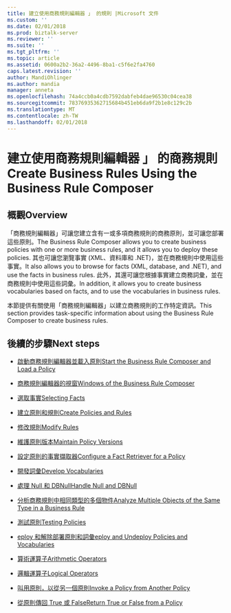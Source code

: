 ```yaml
---
title: 建立使用商務規則編輯器 」 的規則 |Microsoft 文件
ms.custom: ''
ms.date: 02/01/2018
ms.prod: biztalk-server
ms.reviewer: ''
ms.suite: ''
ms.tgt_pltfrm: ''
ms.topic: article
ms.assetid: 0600a2b2-36a2-4496-8ba1-c5f6e2fa4760
caps.latest.revision: ''
author: MandiOhlinger
ms.author: mandia
manager: anneta
ms.openlocfilehash: 74a4ccb0a4cdb7592dabfeb4dae96530c04cea38
ms.sourcegitcommit: 78376935362715684b451eb6da9f2b1e8c129c2b
ms.translationtype: MT
ms.contentlocale: zh-TW
ms.lasthandoff: 02/01/2018
---
```

# <a name="create-business-rules-using-the-business-rule-composer"></a><span data-ttu-id="af4f4-102">建立使用商務規則編輯器 」 的商務規則</span><span class="sxs-lookup"><span data-stu-id="af4f4-102">Create Business Rules Using the Business Rule Composer</span></span>

## <a name="overview"></a><span data-ttu-id="af4f4-103">概觀</span><span class="sxs-lookup"><span data-stu-id="af4f4-103">Overview</span></span>
<span data-ttu-id="af4f4-104">「商務規則編輯器」可讓您建立含有一或多項商務規則的商務原則，並可讓您部署這些原則。</span><span class="sxs-lookup"><span data-stu-id="af4f4-104">The Business Rule Composer allows you to create business policies with one or more business rules, and it allows you to deploy these policies.</span></span> <span data-ttu-id="af4f4-105">其也可讓您瀏覽事實 (XML、資料庫和 .NET)，並在商務規則中使用這些事實。</span><span class="sxs-lookup"><span data-stu-id="af4f4-105">It also allows you to browse for facts (XML, database, and .NET), and use the facts in business rules.</span></span> <span data-ttu-id="af4f4-106">此外，其還可讓您根據事實建立商務詞彙，並在商務規則中使用這些詞彙。</span><span class="sxs-lookup"><span data-stu-id="af4f4-106">In addition, it allows you to create business vocabularies based on facts, and to use the vocabularies in business rules.</span></span>  
  
 <span data-ttu-id="af4f4-107">本節提供有關使用「商務規則編輯器」以建立商務規則的工作特定資訊。</span><span class="sxs-lookup"><span data-stu-id="af4f4-107">This section provides task-specific information about using the Business Rule Composer to create business rules.</span></span>  
  
## <a name="next-steps"></a><span data-ttu-id="af4f4-108">後續的步驟</span><span class="sxs-lookup"><span data-stu-id="af4f4-108">Next steps</span></span>
  
-   [<span data-ttu-id="af4f4-109">啟動商務規則編輯器並載入原則</span><span class="sxs-lookup"><span data-stu-id="af4f4-109">Start the Business Rule Composer and Load a Policy</span></span>](../core/how-to-start-the-business-rule-composer-and-load-a-policy.md)  
  
-   [<span data-ttu-id="af4f4-110">商務規則編輯器的視窗</span><span class="sxs-lookup"><span data-stu-id="af4f4-110">Windows of the Business Rule Composer</span></span>](../core/windows-of-the-business-rule-composer.md)  
  
-   [<span data-ttu-id="af4f4-111">選取事實</span><span class="sxs-lookup"><span data-stu-id="af4f4-111">Selecting Facts</span></span>](../core/selecting-facts.md)  
  
-   [<span data-ttu-id="af4f4-112">建立原則和規則</span><span class="sxs-lookup"><span data-stu-id="af4f4-112">Create Policies and Rules</span></span>](../core/how-to-create-policies-and-rules.md)  
  
-   [<span data-ttu-id="af4f4-113">修改規則</span><span class="sxs-lookup"><span data-stu-id="af4f4-113">Modify Rules</span></span>](../core/how-to-modify-rules.md)  
  
-   [<span data-ttu-id="af4f4-114">維護原則版本</span><span class="sxs-lookup"><span data-stu-id="af4f4-114">Maintain Policy Versions</span></span>](../core/how-to-maintain-policy-versions.md)  
  
-   [<span data-ttu-id="af4f4-115">設定原則的事實擷取器</span><span class="sxs-lookup"><span data-stu-id="af4f4-115">Configure a Fact Retriever for a Policy</span></span>](../core/how-to-configure-a-fact-retriever-for-a-policy.md)  
  
-   [<span data-ttu-id="af4f4-116">開發詞彙</span><span class="sxs-lookup"><span data-stu-id="af4f4-116">Develop Vocabularies</span></span>](../core/how-to-develop-vocabularies.md)  
  
-   [<span data-ttu-id="af4f4-117">處理 Null 和 DBNull</span><span class="sxs-lookup"><span data-stu-id="af4f4-117">Handle Null and DBNull</span></span>](../core/how-to-handle-null-and-dbnull.md)  
  
-   [<span data-ttu-id="af4f4-118">分析商務規則中相同類型的多個物件</span><span class="sxs-lookup"><span data-stu-id="af4f4-118">Analyze Multiple Objects of the Same Type in a Business Rule</span></span>](../core/how-to-analyze-multiple-objects-of-the-same-type-in-a-business-rule.md)  
  
-   [<span data-ttu-id="af4f4-119">測試原則</span><span class="sxs-lookup"><span data-stu-id="af4f4-119">Testing Policies</span></span>](../core/testing-policies.md)  
  
-   [<span data-ttu-id="af4f4-120">eploy 和解除部署原則和詞彙</span><span class="sxs-lookup"><span data-stu-id="af4f4-120">eploy and Undeploy Policies and Vocabularies</span></span>](../core/how-to-deploy-and-undeploy-policies-and-vocabularies.md)  
  
-   [<span data-ttu-id="af4f4-121">算術運算子</span><span class="sxs-lookup"><span data-stu-id="af4f4-121">Arithmetic Operators</span></span>](../core/arithmetic-operators.md)  
  
-   [<span data-ttu-id="af4f4-122">邏輯運算子</span><span class="sxs-lookup"><span data-stu-id="af4f4-122">Logical Operators</span></span>](../core/logical-operators.md)  
  
-   [<span data-ttu-id="af4f4-123">叫用原則，以從另一個原則</span><span class="sxs-lookup"><span data-stu-id="af4f4-123">Invoke a Policy from Another Policy</span></span>](../core/invoking-a-policy-from-another-policy.md)  
  
-   [<span data-ttu-id="af4f4-124">從原則傳回 True 或 False</span><span class="sxs-lookup"><span data-stu-id="af4f4-124">Return True or False from a Policy</span></span>](../core/how-to-return-true-or-false-from-a-policy.md)
